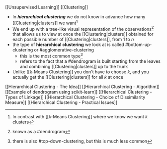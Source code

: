 [[Unsupervised Learning]] [[Clustering]]

- In ***hierarchical clustering*** we do not know in advance how many [[Clustering|clusters]] we want[^1] 
- We end up with a tree-like visual representation of the observations[^2] that allows us to view at once the [[Clustering|clusters]] obtained for each possible number of [[Clustering|clusters]], from $1$ to $n$ 
- the type of **hierarchical clustering** we look at is called #bottom-up-clustering or #agglomerative-clustering
	- this is the most common type[^3]
	- refers to the fact that a #dendrogram is built starting from the leaves and combining [[Clustering|clusters]] up to the trunk
- Unlike [[k-Means Clustering]] you don't have to choose $k$, and you actually get the [[Clustering|clusters]] for all $k$ at once

[[Hierarchical Clustering - The Idea]]
[[Hierarchical Clustering - Algorithm]]
[[Example of dendrogram using scikit-learn]]
[[Hierarchical Clustering - Types of Linkage]]
[[Hierarchical Clustering - Choice of Dissimilarity Measure]]
[[Hierarchical Clustering - Practical Issues]]



[^1]: In contrast with [[k-Means Clustering]] where we know we want $k$ clusters 
[^2]: known as a #dendrogram
[^3]: there is also #top-down-clustering, but this is much less common